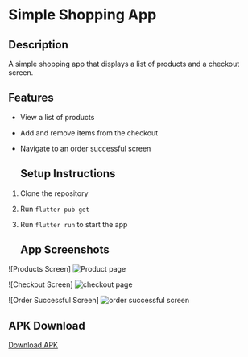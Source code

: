 # Simple Shopping App

## Description
A simple shopping app that displays a list of products and a checkout screen.

## Features
- View a list of products
- Add and remove items from the checkout
- Navigate to an order successful screen

  ## Setup Instructions
1. Clone the repository
2. Run `flutter pub get`
3. Run `flutter run` to start the app

   ## App Screenshots
![Products Screen] ![Product page](https://github.com/Dehbbyk/simple_shopping_app/assets/149065007/c46fa1f2-c86c-4160-9c90-4a5d2970e48f)


![Checkout Screen] ![checkout page](https://github.com/Dehbbyk/simple_shopping_app/assets/149065007/36a0bba8-f465-406e-b33c-41a099761ab0)


![Order Successful Screen] ![order successful screen](https://github.com/Dehbbyk/simple_shopping_app/assets/149065007/339aefc8-bb67-4131-a96a-8c37b6455899)


## APK Download
[Download APK](link-to-apk) 
